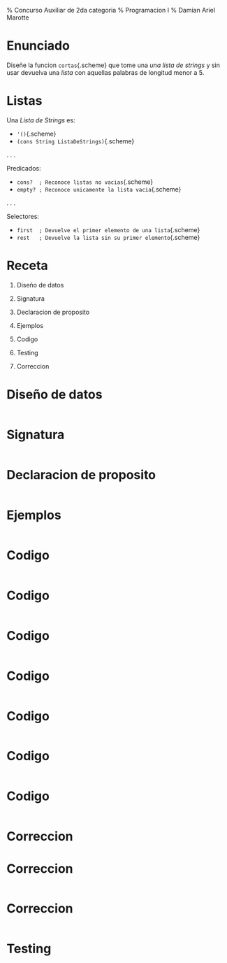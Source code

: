 % Concurso Auxiliar de 2da categoria
% Programacion I
% Damian Ariel Marotte

# Enunciado

Diseñe la funcion `cortas`{.scheme} que tome una *una lista de strings* y sin
usar devuelva una *lista* con aquellas palabras de longitud menor a 5.

# Listas

Una *Lista de Strings* es:

* `'()`{.scheme}
* `(cons String ListaDeStrings)`{.scheme}

. . .

Predicados:

* `cons?  ; Reconoce listas no vacias`{.scheme}
* `empty? ; Reconoce unicamente la lista vacia`{.scheme}

. . .

Selectores:

* `first  ; Devuelve el primer elemento de una lista`{.scheme}
* `rest   ; Devuelve la lista sin su primer elemento`{.scheme}

# Receta

1. Diseño de datos

2. Signatura

3. Declaracion de proposito

4. Ejemplos

5. Codigo

6. Testing

7. Correccion

# Diseño de datos

```{.numberLines .scheme}
```

# Signatura

```{.numberLines .scheme}
```

# Declaracion de proposito

```{.numberLines .scheme}
```

# Ejemplos

```{.numberLines .scheme}
```

# Codigo

```{.numberLines .scheme}
```

# Codigo

```{.numberLines .scheme}
```

# Codigo

```{.numberLines .scheme}
```

# Codigo

```{.numberLines .scheme}
```

# Codigo

```{.numberLines .scheme}
```

# Codigo

```{.numberLines .scheme}
```

# Codigo

```{.numberLines .scheme}
```

# Correccion

# Correccion

```{.numberLines .scheme}
```

# Correccion

```{.numberLines .scheme}
```

# Testing
